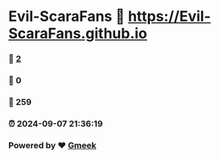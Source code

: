 # Evil-ScaraFans :link: https://Evil-ScaraFans.github.io 
### :page_facing_up: [2](https://Evil-ScaraFans.github.io/tag.html) 
### :speech_balloon: 0 
### :hibiscus: 259 
### :alarm_clock: 2024-09-07 21:36:19 
### Powered by :heart: [Gmeek](https://github.com/Meekdai/Gmeek)

